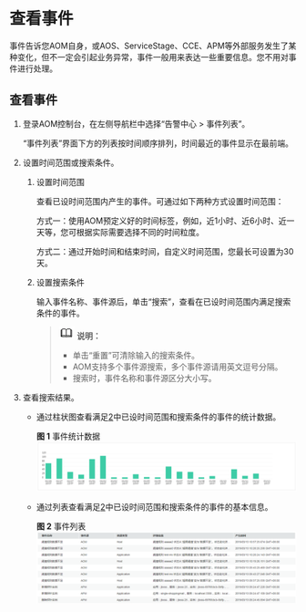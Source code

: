 # 查看事件<a name="aom_02_0045"></a>

事件告诉您AOM自身，或AOS、ServiceStage、CCE、APM等外部服务发生了某种变化，但不一定会引起业务异常，事件一般用来表达一些重要信息。您不用对事件进行处理。

## 查看事件<a name="section141431552111217"></a>

1.  登录AOM控制台，在左侧导航栏中选择“告警中心 \> 事件列表”。

    “事件列表”界面下方的列表按时间顺序排列，时间最近的事件显示在最前端。

2.  <a name="li14478446171411"></a>设置时间范围或搜索条件。
    1.  设置时间范围

        查看已设时间范围内产生的事件。可通过如下两种方式设置时间范围：

        方式一：使用AOM预定义好的时间标签，例如，近1小时、近6小时、近一天等，您可根据实际需要选择不同的时间粒度。

        方式二：通过开始时间和结束时间，自定义时间范围，您最长可设置为30天。

    2.  设置搜索条件

        输入事件名称、事件源后，单击“搜索”，查看在已设时间范围内满足搜索条件的事件。

        >![](public_sys-resources/icon-note.gif) **说明：**   
        >-   单击“重置”可清除输入的搜索条件。  
        >-   AOM支持多个事件源搜索，多个事件源请用英文逗号分隔。  
        >-   搜索时，事件名称和事件源区分大小写。  


3.  查看搜索结果。
    -   通过柱状图查看满足[2](#li14478446171411)中已设时间范围和搜索条件的事件的统计数据。

        **图 1**  事件统计数据<a name="fig89912256315"></a>  
        ![](figures/事件统计数据.png "事件统计数据")

    -   通过列表查看满足[2](#li14478446171411)中已设时间范围和搜索条件的事件的基本信息。

        **图 2**  事件列表<a name="fig151051618510"></a>  
        ![](figures/事件列表.png "事件列表")



